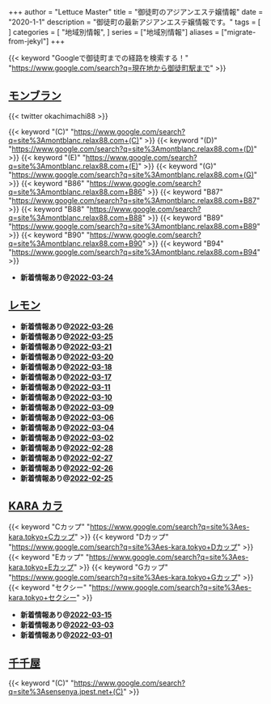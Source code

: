 +++
author = "Lettuce Master"
title = "御徒町のアジアンエステ嬢情報"
date = "2020-1-1"
description = "御徒町の最新アジアンエステ嬢情報です。"
tags = [
]
categories = [
    "地域別情報",
]
series = ["地域別情報"]
aliases = ["migrate-from-jekyl"]
+++

{{< keyword "Googleで御徒町までの経路を検索する！" "https://www.google.com/search?q=現在地から御徒町駅まで" >}}

## [モンブラン](http://montblanc.relax88.com/)


{{< twitter okachimachi88 >}}

{{< keyword "(C)" "https://www.google.com/search?q=site%3Amontblanc.relax88.com+(C)" >}} {{< keyword "(D)" "https://www.google.com/search?q=site%3Amontblanc.relax88.com+(D)" >}} {{< keyword "(E)" "https://www.google.com/search?q=site%3Amontblanc.relax88.com+(E)" >}} {{< keyword "(G)" "https://www.google.com/search?q=site%3Amontblanc.relax88.com+(G)" >}} {{< keyword "B86" "https://www.google.com/search?q=site%3Amontblanc.relax88.com+B86" >}} {{< keyword "B87" "https://www.google.com/search?q=site%3Amontblanc.relax88.com+B87" >}} {{< keyword "B88" "https://www.google.com/search?q=site%3Amontblanc.relax88.com+B88" >}} {{< keyword "B89" "https://www.google.com/search?q=site%3Amontblanc.relax88.com+B89" >}} {{< keyword "B90" "https://www.google.com/search?q=site%3Amontblanc.relax88.com+B90" >}} {{< keyword "B94" "https://www.google.com/search?q=site%3Amontblanc.relax88.com+B94" >}} 

- **新着情報あり@[2022-03-24](/post/2022-03-24)**
## [レモン](http://ueno502.galaxy.bindcloud.jp/)


- **新着情報あり@[2022-03-26](/post/2022-03-26)**
- **新着情報あり@[2022-03-25](/post/2022-03-25)**
- **新着情報あり@[2022-03-21](/post/2022-03-21)**
- **新着情報あり@[2022-03-20](/post/2022-03-20)**
- **新着情報あり@[2022-03-18](/post/2022-03-18)**
- **新着情報あり@[2022-03-17](/post/2022-03-17)**
- **新着情報あり@[2022-03-11](/post/2022-03-11)**
- **新着情報あり@[2022-03-10](/post/2022-03-10)**
- **新着情報あり@[2022-03-09](/post/2022-03-09)**
- **新着情報あり@[2022-03-06](/post/2022-03-06)**
- **新着情報あり@[2022-03-04](/post/2022-03-04)**
- **新着情報あり@[2022-03-02](/post/2022-03-02)**
- **新着情報あり@[2022-02-28](/post/2022-02-28)**
- **新着情報あり@[2022-02-27](/post/2022-02-27)**
- **新着情報あり@[2022-02-26](/post/2022-02-26)**
- **新着情報あり@[2022-02-25](/post/2022-02-25)**
## [KARA カラ](https://es-kara.tokyo/)
{{< keyword "Cカップ" "https://www.google.com/search?q=site%3Aes-kara.tokyo+Cカップ" >}} {{< keyword "Dカップ" "https://www.google.com/search?q=site%3Aes-kara.tokyo+Dカップ" >}} {{< keyword "Eカップ" "https://www.google.com/search?q=site%3Aes-kara.tokyo+Eカップ" >}} {{< keyword "Gカップ" "https://www.google.com/search?q=site%3Aes-kara.tokyo+Gカップ" >}} {{< keyword "セクシー" "https://www.google.com/search?q=site%3Aes-kara.tokyo+セクシー" >}} 

- **新着情報あり@[2022-03-15](/post/2022-03-15)**
- **新着情報あり@[2022-03-03](/post/2022-03-03)**
- **新着情報あり@[2022-03-01](/post/2022-03-01)**
## [千千屋](http://sensenya.jpest.net/)
{{< keyword "(C)" "https://www.google.com/search?q=site%3Asensenya.jpest.net+(C)" >}} 

